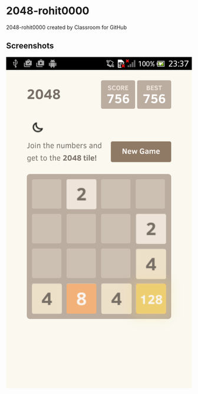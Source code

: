 # 2048-rohit0000
2048-rohit0000 created by Classroom for GitHub

## Screenshots

![screenshot](2048.png)
